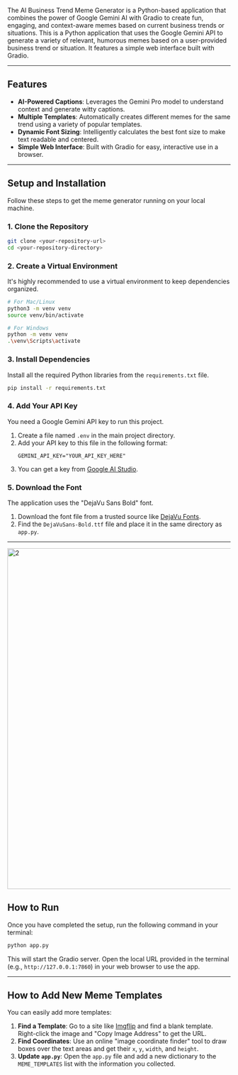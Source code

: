 
The AI Business Trend Meme Generator is a Python-based application that combines the power of Google Gemini AI with Gradio to create fun, engaging, and context-aware memes based on current business trends or situations. This is a Python application that uses the Google Gemini API to generate a variety of relevant, humorous memes based on a user-provided business trend or situation. It features a simple web interface built with Gradio.



---

##  Features

* **AI-Powered Captions**: Leverages the Gemini Pro model to understand context and generate witty captions.
* **Multiple Templates**: Automatically creates different memes for the same trend using a variety of popular templates.
* **Dynamic Font Sizing**: Intelligently calculates the best font size to make text readable and centered.
* **Simple Web Interface**: Built with Gradio for easy, interactive use in a browser.

---



##  Setup and Installation

Follow these steps to get the meme generator running on your local machine.

### **1. Clone the Repository**

```bash
git clone <your-repository-url>
cd <your-repository-directory>
```



### **2. Create a Virtual Environment**

It's highly recommended to use a virtual environment to keep dependencies organized.

```bash
# For Mac/Linux
python3 -m venv venv
source venv/bin/activate

# For Windows
python -m venv venv
.\venv\Scripts\activate
```



### **3. Install Dependencies**

Install all the required Python libraries from the `requirements.txt` file.

```bash
pip install -r requirements.txt
```



### **4. Add Your API Key**

You need a Google Gemini API key to run this project.

1.  Create a file named `.env` in the main project directory.
2.  Add your API key to this file in the following format:
    ```
    GEMINI_API_KEY="YOUR_API_KEY_HERE"
    ```
3.  You can get a key from [Google AI Studio](https://aistudio.google.com/app/apikey).



### **5. Download the Font**

The application uses the "DejaVu Sans Bold" font.

1.  Download the font file from a trusted source like [DejaVu Fonts](https://dejavu-fonts.github.io/).
2.  Find the `DejaVuSans-Bold.ttf` file and place it in the same directory as `app.py`.

---
<img width="1440" height="768" alt="2" src="https://github.com/user-attachments/assets/8501c3df-d626-4975-8be3-0d1a3958551e" />

##  How to Run

Once you have completed the setup, run the following command in your terminal:

```bash
python app.py
```

This will start the Gradio server. Open the local URL provided in the terminal (e.g., `http://127.0.0.1:7860`) in your web browser to use the app.

---

##  How to Add New Meme Templates

You can easily add more templates:

1.  **Find a Template**: Go to a site like [Imgflip](https://imgflip.com/memetemplates) and find a blank template. Right-click the image and "Copy Image Address" to get the URL.
2.  **Find Coordinates**: Use an online "image coordinate finder" tool to draw boxes over the text areas and get their `x`, `y`, `width`, and `height`.
3.  **Update `app.py`**: Open the `app.py` file and add a new dictionary to the `MEME_TEMPLATES` list with the information you collected.
